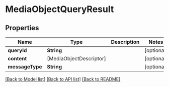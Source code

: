 # MediaObjectQueryResult

## Properties
Name | Type | Description | Notes
------------ | ------------- | ------------- | -------------
**queryId** | **String** |  | [optional] 
**content** | [MediaObjectDescriptor] |  | [optional] 
**messageType** | **String** |  | [optional] 

[[Back to Model list]](../README.md#documentation-for-models) [[Back to API list]](../README.md#documentation-for-api-endpoints) [[Back to README]](../README.md)


